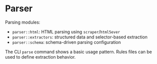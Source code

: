 # Parser

Parsing modules:
- `parser::html`: HTML parsing using `scraper`/`html5ever`
- `parser::extractors`: structured data and selector-based extraction
- `parser::schema`: schema-driven parsing configuration

The CLI `parse` command shows a basic usage pattern. Rules files can be used to define extraction behavior.

